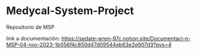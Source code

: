 # Medycal-System-Project
Repositorio de MSP 

link a documentación: https://sedate-wren-97c.notion.site/Documentaci-n-MSP-04-nov-2023-1b056f4c850d47d09544eb63e2e907d3?pvs=4
